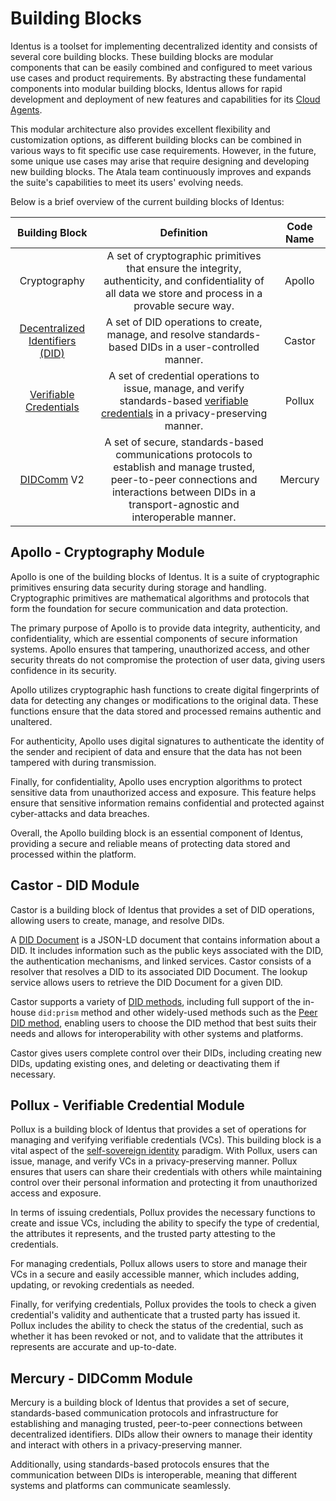 # Building Blocks

Identus is a toolset for implementing decentralized identity and consists of several core building blocks. These building blocks are modular components that can be easily combined and configured to meet various use cases and product requirements. By abstracting these fundamental components into modular building blocks, Identus allows for rapid development and deployment of new features and capabilities for its [Cloud Agents](/home/concepts/glossary#cloud-agent).

This modular architecture also provides excellent flexibility and customization options, as different building blocks can be combined in various ways to fit specific use case requirements. However, in the future, some unique use cases may arise that require designing and developing new building blocks. The Atala team continuously improves and expands the suite's capabilities to meet its users' evolving needs.

Below is a brief overview of the current building blocks of Identus:

**Building Block**|**Definition**|**Code Name**
:-----:|:-----:|:-----:
Cryptography|A set of cryptographic primitives that ensure the integrity, authenticity, and confidentiality of all data we store and process in a provable secure way.|Apollo
[Decentralized Identifiers (DID)](/home/concepts/glossary#decentralized-identifier)|A set of DID operations to create, manage, and resolve standards-based DIDs in a user-controlled manner.|Castor
[Verifiable Credentials](/home/concepts/glossary#verifiable-credential)|A set of credential operations to issue, manage, and verify standards-based [verifiable credentials](/home/concepts/glossary#verifiable-credential) in a privacy-preserving manner.|Pollux
[DIDComm](/home/concepts/glossary#didcomm) V2|A set of secure, standards-based communications protocols to establish and manage trusted, peer-to-peer connections and interactions between DIDs in a transport-agnostic and interoperable manner.|Mercury

## Apollo - Cryptography Module
Apollo is one of the building blocks of Identus. It is a suite of cryptographic primitives ensuring data security during storage and handling. Cryptographic primitives are mathematical algorithms and protocols that form the foundation for secure communication and data protection.

The primary purpose of Apollo is to provide data integrity, authenticity, and confidentiality, which are essential components of secure information systems. Apollo ensures that tampering, unauthorized access, and other security threats do not compromise the protection of user data, giving users confidence in its security.

Apollo utilizes cryptographic hash functions to create digital fingerprints of data for detecting any changes or modifications to the original data. These functions ensure that the data stored and processed remains authentic and unaltered.

For authenticity, Apollo uses digital signatures to authenticate the identity of the sender and recipient of data and ensure that the data has not been tampered with during transmission.

Finally, for confidentiality, Apollo uses encryption algorithms to protect sensitive data from unauthorized access and exposure. This feature helps ensure that sensitive information remains confidential and protected against cyber-attacks and data breaches.

Overall, the Apollo building block is an essential component of Identus, providing a secure and reliable means of protecting data stored and processed within the platform.

## Castor - DID Module

Castor is a building block of Identus that provides a set of DID operations, allowing users to create, manage, and resolve DIDs.

A [DID Document](/home/concepts/glossary#did-document) is a JSON-LD document that contains information about a DID. It includes information such as the public keys associated with the DID, the authentication mechanisms, and linked services. Castor consists of a resolver that resolves a DID to its associated DID Document. The lookup service allows users to retrieve the DID Document for a given DID.

Castor supports a variety of [DID methods](/home/concepts/glossary#did-method), including full support of the in-house `did:prism` method and other widely-used methods such as the [Peer DID method](/home/concepts/glossary#peer-did-method), enabling users to choose the DID method that best suits their needs and allows for interoperability with other systems and platforms.

Castor gives users complete control over their DIDs, including creating new DIDs, updating existing ones, and deleting or deactivating them if necessary.

## Pollux - Verifiable Credential Module

Pollux is a building block of Identus that provides a set of operations for managing and verifying verifiable credentials (VCs). This building block is a vital aspect of the [self-sovereign identity](/home/concepts/glossary#self-sovereign-identity) paradigm. With Pollux, users can issue, manage, and verify VCs in a privacy-preserving manner. Pollux ensures that users can share their credentials with others while maintaining control over their personal information and protecting it from unauthorized access and exposure.

In terms of issuing credentials, Pollux provides the necessary functions to create and issue VCs, including the ability to specify the type of credential, the attributes it represents, and the trusted party attesting to the credentials.

For managing credentials, Pollux allows users to store and manage their VCs in a secure and easily accessible manner, which includes adding, updating, or revoking credentials as needed.

Finally, for verifying credentials, Pollux provides the tools to check a given credential's validity and authenticate that a trusted party has issued it. Pollux includes the ability to check the status of the credential, such as whether it has been revoked or not, and to validate that the attributes it represents are accurate and up-to-date.

## Mercury - DIDComm Module

Mercury is a building block of Identus that provides a set of secure, standards-based communication protocols and infrastructure for establishing and managing trusted, peer-to-peer connections between decentralized identifiers. DIDs allow their owners to manage their identity and interact with others in a privacy-preserving manner.

Additionally, using standards-based protocols ensures that the communication between DIDs is interoperable, meaning that different systems and platforms can communicate seamlessly.
